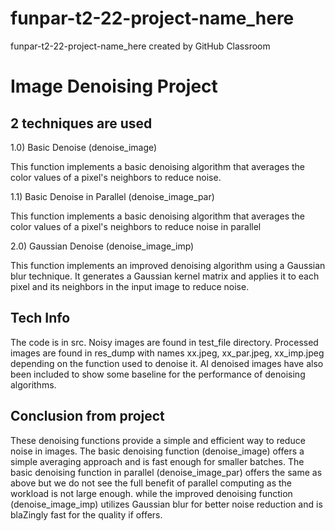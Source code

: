 # funpar-t2-22-project-name_here
funpar-t2-22-project-name_here created by GitHub Classroom

# Image Denoising Project

## 2 techniques are used

1.0) Basic Denoise (denoise_image)

This function implements a basic denoising algorithm that averages the color values of a pixel's neighbors to reduce noise.



1.1) Basic Denoise in Parallel (denoise_image_par)

This function implements a basic denoising algorithm that averages the color values of a pixel's neighbors to reduce noise in parallel

2.0) Gaussian Denoise (denoise_image_imp)

This function implements an improved denoising algorithm using a Gaussian blur technique. 
It generates a Gaussian kernel matrix and applies it to each pixel and its neighbors in the input image to reduce noise.

## Tech Info

The code is in src.
Noisy images are found in test_file directory.
Processed images are found in res_dump with names xx.jpeg, xx_par.jpeg, xx_imp.jpeg depending on the function used to denoise it.
AI denoised images have also been included to show some baseline for the performance of denoising algorithms.

## Conclusion from project

These denoising functions provide a simple and efficient way to reduce noise in images. 
The basic denoising function (denoise_image) offers a simple averaging approach and is fast enough for smaller batches.
The basic denoising function in parallel (denoise_image_par) offers the same as above but we do not see the full benefit of parallel computing as the workload is not large enough.
while the improved denoising function (denoise_image_imp) utilizes Gaussian blur for better noise reduction and is blaZingly fast for the quality if offers.
